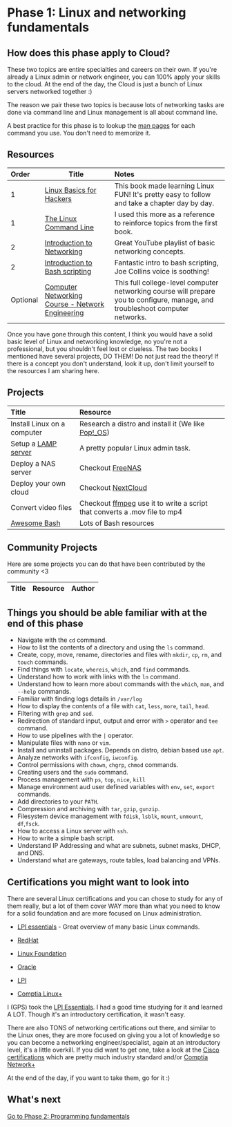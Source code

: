 # Phase 1: Linux and networking fundamentals

## How does this phase apply to Cloud?

These two topics are entire specialties and careers on their own. If you're already a Linux admin or network engineer, you can 100% apply your skills to the cloud. At the end of the day, the Cloud is just a bunch of Linux servers networked together :)

The reason we pair these two topics is because lots of networking tasks are done via command line and Linux management is all about command line.

A best practice for this phase is to lookup the [man pages](https://en.wikipedia.org/wiki/Man_page) for each command you use. You don't need to memorize it. 

## Resources

| Order      | Title    | Notes     |
| :------------- | ---------- | :----------- |
|  1| [Linux Basics for Hackers](https://nostarch.com/linuxbasicsforhackers)   | This book made learning Linux FUN! It's pretty easy to follow and take a chapter day by day. |
| 1   | [The Linux Command Line](https://nostarch.com/tlcl2) | I used this more as a reference to reinforce topics from the first book. |
| 2   | [Introduction to Networking](https://www.youtube.com/watch?v=cNwEVYkx2Kk&list=PLDQaRcbiSnqF5U8ffMgZzS7fq1rHUI3Q8) | Great YouTube playlist of basic networking concepts. |
| 2   | [Introduction to Bash scripting](https://youtu.be/_n5ZegzieSQ) | Fantastic intro to bash scripting, Joe Collins voice is soothing!|
| Optional   | [Computer Networking Course - Network Engineering](https://youtu.be/qiQR5rTSshw) | This full college-level computer networking course will prepare you to configure, manage, and troubleshoot computer networks. |

Once you have gone through this content, I think you would have a solid basic level of Linux and networking knowledge, no you're not a professional, but you shouldn't feel lost or clueless. The two books I mentioned have several projects, DO THEM! Do not just read the theory! If there is a concept you don't understand, look it up, don't limit yourself to the resources I am sharing here.

## Projects

 Title    | Resource     |
 :---------- | :----------- |
 Install Linux on a computer   | Research a distro and install it (We like [Pop!_OS](https://pop.system76.com/)) |
Setup a [LAMP server](https://en.wikipedia.org/wiki/LAMP_(software_bundle)) | A pretty popular Linux admin task. |
 Deploy a NAS server | Checkout [FreeNAS](https://www.freenas.org/) |
 Deploy your own cloud | Checkout [NextCloud](https://nextcloud.com/) |
  Convert video files | Checkout [ffmpeg](https://ffmpeg.org/ffmpeg.html) use it to write a script that converts a .mov file to mp4|
   [Awesome Bash](https://github.com/awesome-lists/awesome-bash) | Lots of Bash resources|

## Community Projects

Here are some projects you can do that have been contributed by the community <3

 Title    | Resource     | Author | 
 :---------- | :----------- | :----------- |


## Things you should be able familiar with at the end of this phase

- Navigate with the `cd` command.
- How to list the contents of a directory and using the `ls` command.
- Create, copy, move, rename, directories and files with `mkdir`, `cp`, `rm`, and `touch` commands.
- Find things with `locate`, `whereis`, `which`, and `find` commands.
- Understand how to work with links with the `ln` command.
- Understand how to learn more about commands with the `which`, `man`, and `--help` commands.
- Familiar with finding logs details in `/var/log`
- How to display the contents of a file with `cat`, `less`, `more`, `tail`, `head`.
- Filtering with `grep` and `sed`.
- Redirection of standard input, output and error with `>` operator and `tee` command.
- How to use pipelines with the `|` operator.
- Manipulate files with `nano` or `vim`.
- Install and uninstall packages. Depends on distro, debian based use `apt`.
- Analyze networks with `ifconfig`, `iwconfig`.
- Control permissions with `chown`, `chgrp`, `chmod` commands.
- Creating users and the `sudo` command.
- Process management with `ps`, `top`, `nice`, `kill`
- Manage environment aud user defined variables with `env`, `set`, `export` commands.
- Add directories to your `PATH`.
- Compression and archiving with `tar`, `gzip`, `gunzip`.
- Filesystem device management with `fdisk`, `lsblk`, `mount`, `unmount`, `df`,`fsck`.
- How to access a Linux server with `ssh`.
- How to write a simple bash script.
- Understand IP Addressing and what are subnets, subnet masks, DHCP, and DNS.
- Understand what are gateways, route tables, load balancing and VPNs.

## Certifications you might want to look into 

There are several Linux certifications and you can chose to study for any of them really, but a lot of them cover WAY more than what you need to know for a solid foundation and are more focused on Linux administration.

- [LPI essentials](https://www.lpi.org/our-certifications/linux-essentials-overview) - Great overview of many basic Linux commands.

- [RedHat](https://www.redhat.com/en/services/training-and-certification)
- [Linux Foundation](https://training.linuxfoundation.org/certification-catalog/)
- [Oracle](https://education.oracle.com/oracle-certification-path/pFamily_358)
- [LPI](https://www.lpi.org/)
- [Comptia Linux+](https://www.comptia.org/certifications/linux)

 I (GPS) took the [LPI Essentials](https://www.lpi.org/our-certifications/linux-essentials-overview). I had a good time studying for it and learned A LOT. Though it's an introductory certification, it wasn't easy.

There are also TONS of networking certifications out there, and similar to the Linux ones, they are more focused on giving you a lot of knowledge so you can become a networking engineer/specialist, again at an introductory level, it's a little overkill. If you did want to get one, take a look at the [Cisco certifications](https://www.cisco.com/c/en/us/training-events/training-certifications/certifications.html) which are pretty much industry standard and/or [Comptia Network+](https://www.comptia.org/certifications/network)

At the end of the day, if you want to take them, go for it :)
  
## What's next

[Go to Phase 2: Programming fundamentals](../phase2/README.md)